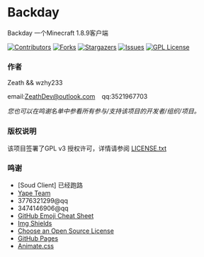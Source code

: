 # Backday

Backday 一个Minecraft 1.8.9客户端

<!-- PROJECT SHIELDS -->

[![Contributors][contributors-shield]][contributors-url]
[![Forks][forks-shield]][forks-url]
[![Stargazers][stars-shield]][stars-url]
[![Issues][issues-shield]][issues-url]
[![GPL License][license-shield]][license-url]

### 作者

Zeath && wzhy233

email:ZeathDev@outlook.com  &ensp; qq:3521967703    

 *您也可以在鸣谢名单中参看所有参与/支持该项目的开发者/组织/项目。*

### 版权说明

该项目签署了GPL v3 授权许可，详情请参阅 [LICENSE.txt](https://github.com/ZeathDev/Backday/blob/master/LICENSE.txt)

### 鸣谢

- [Soud Client] 已经跑路
- [Yape Team](https://github.com/yapeteam)
- 3776321299@qq
- 3474146906@qq
- [GitHub Emoji Cheat Sheet](https://www.webpagefx.com/tools/emoji-cheat-sheet)
- [Img Shields](https://shields.io)
- [Choose an Open Source License](https://choosealicense.com)
- [GitHub Pages](https://pages.github.com)
- [Animate.css](https://daneden.github.io/animate.css)

<!-- links -->
[your-project-path]:ZeathDev/Backday
[contributors-shield]: https://img.shields.io/github/contributors/ZeathDev/Backday.svg?style=flat-square
[contributors-url]: https://github.com/ZeathDev/Backday/graphs/contributors
[forks-shield]: https://img.shields.io/github/forks/ZeathDev/Backday.svg?style=flat-square
[forks-url]: https://github.com/ZeathDev/Backday/network/members
[stars-shield]: https://img.shields.io/github/stars/ZeathDev/Backday.svg?style=flat-square
[stars-url]: https://github.com/ZeathDev/Backday/stargazers
[issues-shield]: https://img.shields.io/github/issues/ZeathDev/Backday.svg?style=flat-square
[issues-url]: https://img.shields.io/github/issues/ZeathDev/Backday.svg
[license-shield]: https://img.shields.io/github/license/ZeathDev/Backday.svg?style=flat-square
[license-url]: https://github.com/ZeathDev/Backday/blob/master/LICENSE.txt
